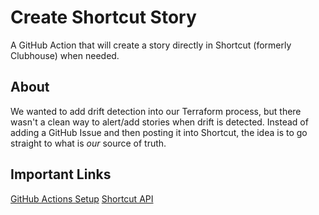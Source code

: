 # Create Shortcut Story

A GitHub Action that will create a story directly in Shortcut (formerly Clubhouse) when needed. 

## About

We wanted to add drift detection into our Terraform process, but there wasn't a clean way to alert/add stories when drift is detected. Instead of adding a GitHub Issue and then posting it into Shortcut, the idea is to go straight to what is _our_ source of truth. 

## Important Links
[GitHub Actions Setup](https://docs.github.com/en/actions/creating-actions/creating-a-javascript-action)
[Shortcut API](https://developer.shortcut.com/api/rest/v3#Create-Story)